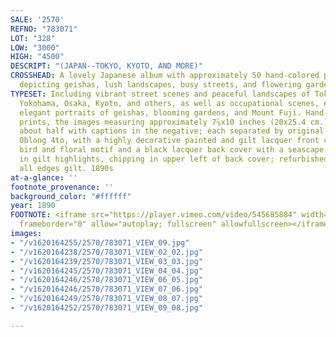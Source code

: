 ```yaml
---
SALE: '2570'
REFNO: "783071"
LOT: "328"
LOW: "3000"
HIGH: "4500"
DESCRIPT: "(JAPAN--TOKYO, KYOTO, AND MORE)"
CROSSHEAD: A lovely Japanese album with approximately 50 hand-colored photographs
  depicting geishas, lush landscapes, busy streets, and flowering gardens.
TYPESET: Including vibrant street scenes and peaceful landscapes of Tokyo, Nikko,
  Yokohama, Osaka, Kyoto, and others, as well as occupational scenes, exquisite temples,
  elegant portraits of geishas, blooming gardens, and Mount Fuji. Hand-colored albumen
  prints, the images measuring approximately 7⅞x10 inches (20x25.4 cm.), and the reverse,
  about half with captions in the negative; each separated by original tissue guards.
  Oblong 4to, with a highly decorative painted and gilt lacquer front cover with a
  bird and floral motif and a black lacquer back cover with a seascape and Mount Fuji
  in gilt highlights, chipping in upper left of back cover; refurbished leather backstrip;
  all edges gilt. 1890s
at-a-glance: ''
footnote_provenance: ''
background_color: "#ffffff"
year: 1890
FOOTNOTE: <iframe src="https://player.vimeo.com/video/545685884" width="640" height="564"
  frameborder="0" allow="autoplay; fullscreen" allowfullscreen></iframe>
images:
- "/v1620164255/2570/783071_VIEW_09.jpg"
- "/v1620164238/2570/783071_VIEW_02_02.jpg"
- "/v1620164239/2570/783071_VIEW_03_03.jpg"
- "/v1620164245/2570/783071_VIEW_04_04.jpg"
- "/v1620164246/2570/783071_VIEW_06_05.jpg"
- "/v1620164246/2570/783071_VIEW_07_06.jpg"
- "/v1620164249/2570/783071_VIEW_08_07.jpg"
- "/v1620164252/2570/783071_VIEW_09_08.jpg"

---
```

